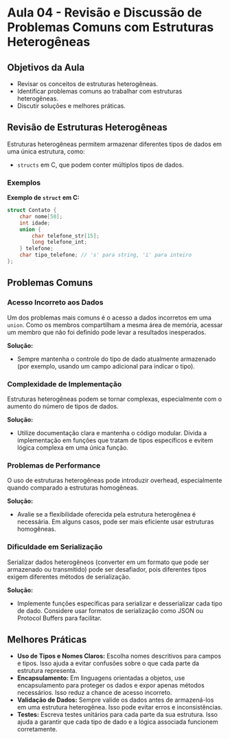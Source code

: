 # Aula 04 - Revisão e Discussão de Problemas Comuns com Estruturas Heterogêneas

## Objetivos da Aula

- Revisar os conceitos de estruturas heterogêneas.
- Identificar problemas comuns ao trabalhar com estruturas heterogêneas.
- Discutir soluções e melhores práticas.

## Revisão de Estruturas Heterogêneas

Estruturas heterogêneas permitem armazenar diferentes tipos de dados em uma única estrutura, como:

- `structs` em C, que podem conter múltiplos tipos de dados.

### Exemplos

**Exemplo de `struct` em C:**

```c
struct Contato {
    char nome[50];
    int idade;
    union {
        char telefone_str[15];
        long telefone_int;
    } telefone;
    char tipo_telefone; // 's' para string, 'i' para inteiro
};
```

## Problemas Comuns

### Acesso Incorreto aos Dados

Um dos problemas mais comuns é o acesso a dados incorretos em uma `union`. Como os membros compartilham a mesma área de memória, acessar um membro que não foi definido pode levar a resultados inesperados.

**Solução:**
- Sempre mantenha o controle do tipo de dado atualmente armazenado (por exemplo, usando um campo adicional para indicar o tipo).

### Complexidade de Implementação

Estruturas heterogêneas podem se tornar complexas, especialmente com o aumento do número de tipos de dados.

**Solução:**
- Utilize documentação clara e mantenha o código modular. Divida a implementação em funções que tratam de tipos específicos e evitem lógica complexa em uma única função.

### Problemas de Performance

O uso de estruturas heterogêneas pode introduzir overhead, especialmente quando comparado a estruturas homogêneas.

**Solução:**
- Avalie se a flexibilidade oferecida pela estrutura heterogênea é necessária. Em alguns casos, pode ser mais eficiente usar estruturas homogêneas.

### Dificuldade em Serialização

Serializar dados heterogêneos (converter em um formato que pode ser armazenado ou transmitido) pode ser desafiador, pois diferentes tipos exigem diferentes métodos de serialização.

**Solução:**
- Implemente funções específicas para serializar e desserializar cada tipo de dado. Considere usar formatos de serialização como JSON ou Protocol Buffers para facilitar.

## Melhores Práticas

- **Uso de Tipos e Nomes Claros:** Escolha nomes descritivos para campos e tipos. Isso ajuda a evitar confusões sobre o que cada parte da estrutura representa.
- **Encapsulamento:** Em linguagens orientadas a objetos, use encapsulamento para proteger os dados e expor apenas métodos necessários. Isso reduz a chance de acesso incorreto.
- **Validação de Dados:** Sempre valide os dados antes de armazená-los em uma estrutura heterogênea. Isso pode evitar erros e inconsistências.
- **Testes:** Escreva testes unitários para cada parte da sua estrutura. Isso ajuda a garantir que cada tipo de dado e a lógica associada funcionem corretamente.
